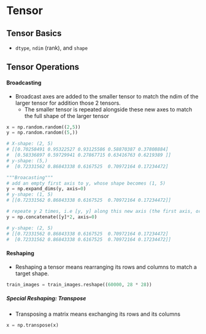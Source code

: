 # Tensor

## Tensor Basics

- `dtype`, `ndim` (rank), and `shape`

## Tensor Operations

#### Broadcasting

- Broadcast axes are added to the smaller tensor to match the ndim of the larger tensor for addition those 2 tensors.
  - The smaller tensor is repeated alongside these new axes to match the full shape of the larger tensor

```Python
x = np.random.random((2,5))
y = np.random.random((5,))

# X-shape: (2, 5)
# [[0.70258491 0.95322527 0.93125586 0.58870387 0.37808884]
#  [0.58336897 0.59729941 0.27867715 0.63416763 0.6219389 ]]
# y-shape: (5,)
#  [0.72331562 0.86843338 0.6167525  0.70972164 0.17234472]

"""Broacasting"""
# add an empty first axis to y, whose shape becomes (1, 5)
y = np.expand_dims(y, axis=0)
# y-shape: (1, 5)
# [[0.72331562 0.86843338 0.6167525  0.70972164 0.17234472]]

# repeate y 2 times, i.e [y, y] along this new axis (the first axis, or axis=0), so that y.shape end up (2,5)
y = np.concatenate([y]*2, axis=0)

# y-shape: (2, 5)
# [[0.72331562 0.86843338 0.6167525  0.70972164 0.17234472]
#  [0.72331562 0.86843338 0.6167525  0.70972164 0.17234472]]
```

#### Reshaping

- Reshaping a tensor means rearranging its rows and columns to match a target shape.

```Python
train_images = train_images.reshape((60000, 28 * 28))
```

##### Special Reshaping: Transpose

- Transposing a matrix means exchanging its rows and its columns

```Python
x = np.transpose(x)
```
